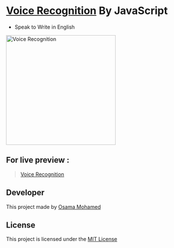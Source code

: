 # [Voice Recognition](https://osama-mohamed.github.io/voice_recognition_js) By JavaScript
* Speak to Write in English

[<img src="https://upload.wikimedia.org/wikipedia/commons/thumb/9/99/Unofficial_JavaScript_logo_2.svg/220px-Unofficial_JavaScript_logo_2.svg.png" width="300" title="Voice Recognition" >](https://github.com/osama-mohamed)


## For live preview :
> [Voice Recognition](https://osama-mohamed.github.io/voice_recognition_js)


## Developer
This project made by [Osama Mohamed](https://www.linkedin.com/in/osama-mohamed-ms/)

## License
This project is licensed under the [MIT License](https://opensource.org/licenses/MIT)

